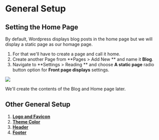 # General Setup

## Setting the Home Page

By default, Wordpress displays blog posts in the home page but we will display a static page as our homage page.
1. For that we'll have to create a page and call it home.
2. Create another Page from **Pages > Add New ** and name it **Blog**.
3. Navigate to **Settings > Reading ** and choose **A static page** radio button option for **Front page displays** settings.

![](http://transvelo.github.io/docs/mediacenter/images/reading-settings-blog.png)

We'll create the contents of the Blog and Home page later.

## Other General Setup

1. [**Logo and Favicon**](logo_and_favicon.md)
2. [**Theme Color**](theme_color.md)
3. [**Header**](header_style.md)
4. [**Footer**](footer.md)




